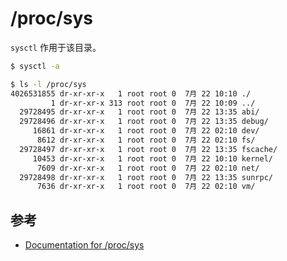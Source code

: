# /proc/sys

`sysctl` 作用于该目录。

```bash
$ sysctl -a
```

```sh
$ ls -l /proc/sys
4026531855 dr-xr-xr-x   1 root root 0  7月 22 10:10 ./
         1 dr-xr-xr-x 313 root root 0  7月 22 10:09 ../
  29728495 dr-xr-xr-x   1 root root 0  7月 22 13:35 abi/
  29728496 dr-xr-xr-x   1 root root 0  7月 22 13:35 debug/
     16861 dr-xr-xr-x   1 root root 0  7月 22 02:10 dev/
      8612 dr-xr-xr-x   1 root root 0  7月 22 02:10 fs/
  29728497 dr-xr-xr-x   1 root root 0  7月 22 13:35 fscache/
     10453 dr-xr-xr-x   1 root root 0  7月 22 10:10 kernel/
      7609 dr-xr-xr-x   1 root root 0  7月 22 02:10 net/
  29728498 dr-xr-xr-x   1 root root 0  7月 22 13:35 sunrpc/
      7636 dr-xr-xr-x   1 root root 0  7月 22 02:10 vm/
```

## 参考

* [Documentation for /proc/sys](https://www.kernel.org/doc/html/latest/admin-guide/sysctl/index.html)